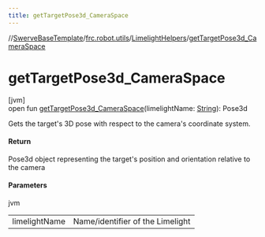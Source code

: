```yaml
---
title: getTargetPose3d_CameraSpace
---
```

//[SwerveBaseTemplate](../../../index.html)/[frc.robot.utils](../index.html)/[LimelightHelpers](index.html)/[getTargetPose3d_CameraSpace](get-target-pose3d_-camera-space.html)



# getTargetPose3d_CameraSpace



[jvm]\
open fun [getTargetPose3d_CameraSpace](get-target-pose3d_-camera-space.html)(limelightName: [String](https://docs.oracle.com/javase/8/docs/api/java/lang/String.html)): Pose3d



Gets the target's 3D pose with respect to the camera's coordinate system.



#### Return



Pose3d object representing the target's position and orientation relative to the camera



#### Parameters


jvm

| | |
|---|---|
| limelightName | Name/identifier of the Limelight |




